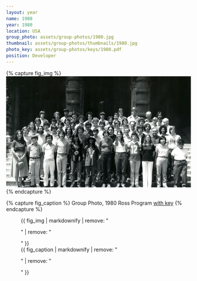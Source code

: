 ```yaml
---
layout: year
name: 1980
year: 1980
location: USA
group_photo: assets/group-photos/1980.jpg
thumbnail: assets/group-photos/thumbnails/1980.jpg
photo_key: assets/group-photos/keys/1980.pdf
position: Developer
---
```

{% capture fig_img %}
[![1980](/assets/group-photos/1980.jpg)](/assets/group-photos/keys/1980.pdf)
{% endcapture %}

{% capture fig_caption %}
Group Photo, 1980 Ross Program [with key](/assets/group-photos/keys/1980.pdf)
{% endcapture %}

<figure>
  {{ fig_img | markdownify | remove: "<p>" | remove: "</p>" }}
  <figcaption>{{ fig_caption | markdownify | remove: "<p>" | remove: "</p>" }}</figcaption>
</figure>
